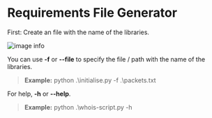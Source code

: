 ﻿# Requirements File Generator

First: Create an file with the name of the libraries.

![image info](example.png)

You can use **-f** or **--file** to specify the file / path with the name of the libraries.

> **Example:** python .\initialise.py -f .\packets.txt

For help, **-h** or **--help**.

> **Example:** python .\whois-script.py -h
